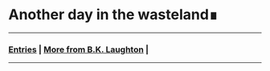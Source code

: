 # Another day in the wasteland<span class="blinking-cursor">&#8718;</span>
---
### [Entries](http://bklaughton.com/AnotherDayInTheWasteland/) | [More from B.K. Laughton](http://bklaughton.com) |
---

